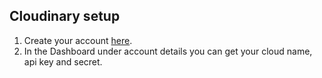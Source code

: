 ## Cloudinary setup

1. Create your account [here](https://cloudinary.com/console/c-4db0eb3313b270eb709f83ede74e32/welcome).
2. In the Dashboard under account details you can get your cloud name, api key and secret.
